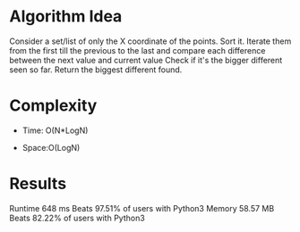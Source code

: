 # Algorithm Idea

Consider a set/list of only the X coordinate of the points.
Sort it.
Iterate them from the first till the previous to the last and compare each difference between the next value and current value
Check if it's the bigger different seen so far.
Return the biggest different found.

# Complexity

- Time: O(N*LogN)

- Space:O(LogN)

# Results

Runtime
648
ms
Beats
97.51%
of users with Python3
Memory
58.57
MB
Beats
82.22%
of users with Python3